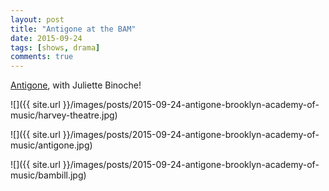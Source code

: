 ```yaml
---
layout: post
title: "Antigone at the BAM"
date: 2015-09-24
tags: [shows, drama]
comments: true
---
```

[Antigone](http://www.bam.org/theater/2015/antigone), with Juliette Binoche!

![]({{ site.url }}/images/posts/2015-09-24-antigone-brooklyn-academy-of-music/harvey-theatre.jpg)

![]({{ site.url }}/images/posts/2015-09-24-antigone-brooklyn-academy-of-music/antigone.jpg)

![]({{ site.url }}/images/posts/2015-09-24-antigone-brooklyn-academy-of-music/bambill.jpg)

